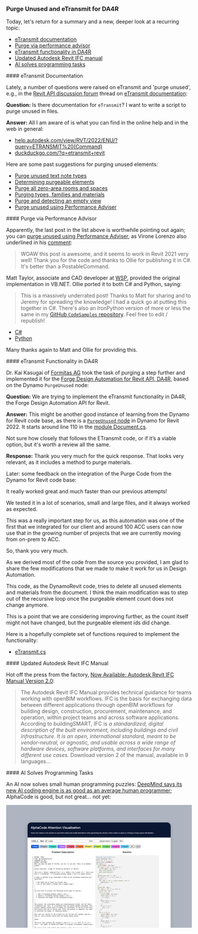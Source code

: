 <head>
<meta http-equiv="Content-Type" content="text/html; charset=utf-8">
<link rel="stylesheet" type="text/css" href="bc.css">
<script src="https://cdn.rawgit.com/google/code-prettify/master/loader/run_prettify.js" type="text/javascript"></script>
</head>

<!---

- purge via performance advisor
  commennt https://thebuildingcoder.typepad.com/blog/2018/08/purge-unused-using-performance-adviser.html#comment-5716062022
  by Virone Lorenzo
  VB https://thebuildingcoder.typepad.com/blog/2018/08/purge-unused-using-performance-adviser.html#comment-5716062022
  by Matt Taylor, associate and CAD developer at [WSP](https://www.wsp.com)
  migrated by Ollie Green [OliverEGreen](https://github.com/OliverEGreen)
  C# https://github.com/OliverEGreen/CodeSamples/blob/master/PurgeRevitViaAPI.cs
  Python https://github.com/OliverEGreen/CodeSamples/blob/master/PurgeRevitViaAPI.py

- Kai Kasugai <kk@formitas.de> Re: eTransmit functionality

- Now Available: Autodesk Revit IFC Manual Version 2.0
  https://blogs.autodesk.com/revit/2022/02/09/now-available-revit-ifc-manual-version-2-0/
  The Autodesk Revit IFC Manual provides technical guidance for teams working with openBIM workflows. IFC is the basis for exchanging data between different applications through openBIM workflows for building design, construction, procurement, maintenance, and operation, within project teams and across software applications.  According to buildingSMART, IFC “is a standardized, digital description of the built environment, including buildings and civil infrastructure. It is an open, international standard, meant to be vendor-neutral, or agnostic, and usable across a wide range of hardware devices, software platforms, and interfaces for many different use cases.”
  Download version 2 of the manual here, available in 9 languages:    

- AI solves small human programming puzzles
  DeepMind says its new AI coding engine is as good as an average human programmer
  https://www.theverge.com/2022/2/2/22914085/alphacode-ai-coding-program-automatic-deepmind-codeforce

twitter:

 in the #RevitAPI FormulaManager @AutodeskForge @AutodeskRevit #bim #DynamoBim #ForgeDevCon 

Today, we return for a summary and a new, deeper look at a recurring topic
&ndash; eTransmit documentation
&ndash; Purge via performance advisor
&ndash; eTransmit functionality in DA4R
&ndash; Updated Autodesk Revit IFC manual
&ndash; AI solves programming tasks...

linkedin:

#bim #DynamoBim #ForgeDevCon #Revit #API #IFC #SDK #AI #VisualStudio #Autodesk #AEC #adsk

the [Revit API discussion forum](http://forums.autodesk.com/t5/revit-api-forum/bd-p/160) thread

<center>
<img src="img/" alt="" title="" width="600"/>
<p style="font-size: 80%; font-style:italic"></p>
</center>

-->

### Purge Unused and eTransmit for DA4R

Today, let's return for a summary and a new, deeper look at a recurring topic:

- [eTransmit documentation](#2)
- [Purge via performance advisor](#3)
- [eTransmit functionality in DA4R](#4)
- [Updated Autodesk Revit IFC manual](#5)
- [AI solves programming tasks](#6)

####<a name="2"></a> eTransmit Documentation 

Lately, a number of questions were raised on eTransmit and 'purge unused', e.g., in
the [Revit API discussion forum](http://forums.autodesk.com/t5/revit-api-forum/bd-p/160) thread
on [eTransmit documentation](https://forums.autodesk.com/t5/revit-api-forum/etransmit-documentation/m-p/10949826):

**Question:** Is there documentation for `eTransmit`? 
I want to write a script to purge unused in files.

**Answer:** All I am aware of is what you can find in the online help and in the web in general:

- [help.autodesk.com/view/RVT/2022/ENU/?query=ETRANSMIT%20(Command)](https://help.autodesk.com/view/RVT/2022/ENU/?query=ETRANSMIT%20(Command))
- [duckduckgo.com/?q=etransmit+revit](https://duckduckgo.com/?q=etransmit+revit)

Here are some past suggestions for purging unused elements:

<ul>
<li><a href="http://thebuildingcoder.typepad.com/blog/2010/11/purge-unused-text-note-types.html">Purge unused text note types</a></li>
<li><a href="http://thebuildingcoder.typepad.com/blog/2013/03/determining-purgeable-elements.html">Determining purgeable elements</a></li>
<li><a href="https://thebuildingcoder.typepad.com/blog/2013/07/sydney-revit-api-training-and-vacation.html#5">Purge all zero-area rooms and spaces</a></li>
<li><a href="https://thebuildingcoder.typepad.com/blog/2017/04/forgefader-ui-lookup-builds-purge-and-room-instances.html#4">Purging types, families and materials</a></li>
<li><a href="http://thebuildingcoder.typepad.com/blog/2017/11/purge-and-detecting-an-empty-view.html">Purge and detecting an empty view</a></li>
<li><a href="http://thebuildingcoder.typepad.com/blog/2018/08/purge-unused-using-performance-adviser.html">Purge unused using Performance Adviser</a></li>
</ul>

####<a name="3"></a> Purge via Performance Advisor

Apparently, the last post in the list above is worthwhile pointing out again;
you can [purge unused using Performance Adviser](https://thebuildingcoder.typepad.com/blog/2018/08/purge-unused-using-performance-adviser.html),
as Virone Lorenzo also underlined in his [comment](https://thebuildingcoder.typepad.com/blog/2018/08/purge-unused-using-performance-adviser.html#comment-5716062022):

> WOAW this post is awesome, and it seems to work in Revit 2021 very well!
Thank you for the code and thanks to Ollie for publishing it in C#.
It's better than a PostableCommand.

Matt Taylor, associate and CAD developer at [WSP](https://www.wsp.com), provided the original implementation in VB.NET.
Ollie ported it to both C# and Python, saying:

> This is a massively underrated post!
Thanks to Matt for sharing and to Jeremy for spreading the knowledge!
I had a quick go at putting this together in C#.
There's also an IronPython version of more or less the same in
my [GitHub `CodeSamples` repository](https://github.com/OliverEGreen/CodeSamples/blob/master/PurgeRevitViaAPI.cs).
Feel free to edit / republish!

- [C#](https://github.com/OliverEGreen/CodeSamples/blob/master/PurgeRevitViaAPI.cs)
- [Python](https://github.com/OliverEGreen/CodeSamples/blob/master/PurgeRevitViaAPI.py)

Many thanks again to Matt and Ollie for providing this.

####<a name="4"></a> eTransmit Functionality in DA4R

Dr. Kai Kasugai of [Formitas AG](https://formitas.de) took
the task of purging a step further and implemented it for
the [Forge Design Automation for Revit API, DA4R](https://forge.autodesk.com/en/docs/design-automation/v3/developers_guide/overview),
based on the Dynamo `PurgeUnused` node:

**Question:** We are trying to implement the eTransmit functionality in DA4R, the Forge Design Automation API for Revit.

**Answer:** This might be another good instance of learning from the Dynamo for Revit code base, as there is
a [`PurgeUnused` node](https://github.com/DynamoDS/DynamoRevit/blob/f1165c9a629d9fcf8ccc7b5300c83cc37e5ea5ed/src/Libraries/RevitNodes/Application/Document.cs#L111-L130) in
Dynamo for Revit 2022.
It starts around line 110 in
the [module Document.cs](https://github.com/DynamoDS/DynamoRevit/blob/f1165c9a629d9fcf8ccc7b5300c83cc37e5ea5ed/src/Libraries/RevitNodes/Application/Document.cs).

Not sure how closely that follows the ETransmit code, or if it’s a viable option, but it's worth a review all the same.
 
**Response:** Thank you very much for the quick response.
That looks very relevant, as it includes a method to purge materials.

Later: some feedback on the integration of the Purge Code from the Dynamo for Revit code base: 
 
It really worked great and much faster than our previous attempts!
 
We tested it in a lot of scenarios, small and large files, and it always worked as expected.
 
This was a really important step for us, as this automation was one of the first that we integrated for our client and around 100 ACC users can now use that in the growing number of projects that we are currently moving from on-prem to ACC.

So, thank you very much.

As we derived most of the code from the source you provided, I am glad to share the few modifications that we made to make it work for us in Design Automation.

This code, as the DynamoRevit code, tries to delete all unused elements and materials from the document.
I think the main modification was to step out of the recursive loop once the purgeable element count does not change anymore.

This is a point that we are considering improving further, as the count itself might not have changed, but the purgeable element ids did change.

Here is a hopefully complete set of functions required to implement the functionality:

- [eTransmit.cs](zip/eTransmit_partial.cs.txt)


####<a name="5"></a> Updated Autodesk Revit IFC Manual

Hot off the press from the factory,
[Now Available: Autodesk Revit IFC Manual Version 2.0](https://blogs.autodesk.com/revit/2022/02/09/now-available-revit-ifc-manual-version-2-0):

> The Autodesk Revit IFC Manual provides technical guidance for teams working with openBIM workflows.
IFC is the basis for exchanging data between different applications through openBIM workflows for building design, construction, procurement, maintenance, and operation, within project teams and across software applications.
According to buildingSMART, IFC is <i>a standardized, digital description of the built environment, including buildings and civil infrastructure. It is an open, international standard, meant to be vendor-neutral, or agnostic, and usable across a wide range of hardware devices, software platforms, and interfaces for many different use cases.</i>
Download version 2 of the manual, available in 9 languages...

####<a name="6"></a> AI Solves Programming Tasks

An AI now solves small human programming puzzles:
[DeepMind says its new AI coding engine is as good as an average human programmer](https://www.theverge.com/2022/2/2/22914085/alphacode-ai-coding-program-automatic-deepmind-codeforce);
AlphaCode is good, but not great... not yet:

<center>
<img src="img/alphacode.webp" alt="AlphaCode" title="AlphaCode" width="800"/> <!-- 1984 -->
</center>
